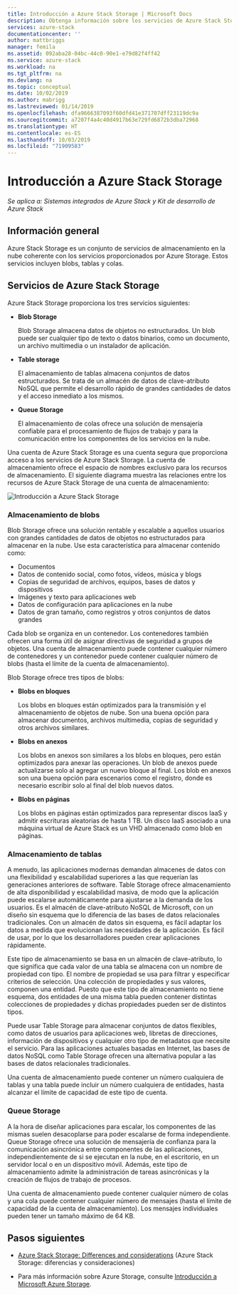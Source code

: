 ```yaml
---
title: Introducción a Azure Stack Storage | Microsoft Docs
description: Obtenga información sobre los servicios de Azure Stack Storage.
services: azure-stack
documentationcenter: ''
author: mattbriggs
manager: femila
ms.assetid: 092aba28-04bc-44c0-90e1-e79d82f4ff42
ms.service: azure-stack
ms.workload: na
ms.tgt_pltfrm: na
ms.devlang: na
ms.topic: conceptual
ms.date: 10/02/2019
ms.author: mabrigg
ms.lastreviewed: 01/14/2019
ms.openlocfilehash: dfa9666387093f60dfd41e371707dff23119dc9a
ms.sourcegitcommit: a7207f4a4c40d4917b63e729fd6872b3dba72968
ms.translationtype: HT
ms.contentlocale: es-ES
ms.lasthandoff: 10/03/2019
ms.locfileid: "71909583"
---
```

# <a name="introduction-to-azure-stack-storage"></a>Introducción a Azure Stack Storage

*Se aplica a: Sistemas integrados de Azure Stack y Kit de desarrollo de Azure Stack*

## <a name="overview"></a>Información general

Azure Stack Storage es un conjunto de servicios de almacenamiento en la nube coherente con los servicios proporcionados por Azure Storage. Estos servicios incluyen blobs, tablas y colas.

## <a name="azure-stack-storage-services"></a>Servicios de Azure Stack Storage

Azure Stack Storage proporciona los tres servicios siguientes:

- **Blob Storage**

    Blob Storage almacena datos de objetos no estructurados. Un blob puede ser cualquier tipo de texto o datos binarios, como un documento, un archivo multimedia o un instalador de aplicación.

- **Table storage**

    El almacenamiento de tablas almacena conjuntos de datos estructurados. Se trata de un almacén de datos de clave-atributo NoSQL que permite el desarrollo rápido de grandes cantidades de datos y el acceso inmediato a los mismos.

- **Queue Storage**

    El almacenamiento de colas ofrece una solución de mensajería confiable para el procesamiento de flujos de trabajo y para la comunicación entre los componentes de los servicios en la nube.

Una cuenta de Azure Stack Storage es una cuenta segura que proporciona acceso a los servicios de Azure Stack Storage. La cuenta de almacenamiento ofrece el espacio de nombres exclusivo para los recursos de almacenamiento. El siguiente diagrama muestra las relaciones entre los recursos de Azure Stack Storage de una cuenta de almacenamiento:

![Introducción a Azure Stack Storage](media/azure-stack-storage-overview/AzureStackStorageOverview.png)

### <a name="blob-storage"></a>Almacenamiento de blobs

Blob Storage ofrece una solución rentable y escalable a aquellos usuarios con grandes cantidades de datos de objetos no estructurados para almacenar en la nube. Use esta característica para almacenar contenido como:

- Documentos
- Datos de contenido social, como fotos, vídeos, música y blogs
- Copias de seguridad de archivos, equipos, bases de datos y dispositivos
- Imágenes y texto para aplicaciones web
- Datos de configuración para aplicaciones en la nube
- Datos de gran tamaño, como registros y otros conjuntos de datos grandes

Cada blob se organiza en un contenedor. Los contenedores también ofrecen una forma útil de asignar directivas de seguridad a grupos de objetos. Una cuenta de almacenamiento puede contener cualquier número de contenedores y un contenedor puede contener cualquier número de blobs (hasta el límite de la cuenta de almacenamiento).

Blob Storage ofrece tres tipos de blobs:

- **Blobs en bloques**

    Los blobs en bloques están optimizados para la transmisión y el almacenamiento de objetos de nube. Son una buena opción para almacenar documentos, archivos multimedia, copias de seguridad y otros archivos similares.

- **Blobs en anexos**

    Los blobs en anexos son similares a los blobs en bloques, pero están optimizados para anexar las operaciones. Un blob de anexos puede actualizarse solo al agregar un nuevo bloque al final. Los blob en anexos son una buena opción para escenarios como el registro, donde es necesario escribir solo al final del blob nuevos datos.

- **Blobs en páginas**

    Los blobs en páginas están optimizados para representar discos IaaS y admitir escrituras aleatorias de hasta 1 TB. Un disco IaaS asociado a una máquina virtual de Azure Stack es un VHD almacenado como blob en páginas.

### <a name="table-storage"></a>Almacenamiento de tablas

A menudo, las aplicaciones modernas demandan almacenes de datos con una flexibilidad y escalabilidad superiores a las que requerían las generaciones anteriores de software. Table Storage ofrece almacenamiento de alta disponibilidad y escalabilidad masiva, de modo que la aplicación puede escalarse automáticamente para ajustarse a la demanda de los usuarios. Es el almacén de clave-atributo NoSQL de Microsoft, con un diseño sin esquema que lo diferencia de las bases de datos relacionales tradicionales. Con un almacén de datos sin esquema, es fácil adaptar los datos a medida que evolucionan las necesidades de la aplicación. Es fácil de usar, por lo que los desarrolladores pueden crear aplicaciones rápidamente.

Este tipo de almacenamiento se basa en un almacén de clave-atributo, lo que significa que cada valor de una tabla se almacena con un nombre de propiedad con tipo. El nombre de propiedad se usa para filtrar y especificar criterios de selección. Una colección de propiedades y sus valores, componen una entidad. Puesto que este tipo de almacenamiento no tiene esquema, dos entidades de una misma tabla pueden contener distintas colecciones de propiedades y dichas propiedades pueden ser de distintos tipos.

Puede usar Table Storage para almacenar conjuntos de datos flexibles, como datos de usuarios para aplicaciones web, libretas de direcciones, información de dispositivos y cualquier otro tipo de metadatos que necesite el servicio. Para las aplicaciones actuales basadas en Internet, las bases de datos NoSQL como Table Storage ofrecen una alternativa popular a las bases de datos relacionales tradicionales.

Una cuenta de almacenamiento puede contener un número cualquiera de tablas y una tabla puede incluir un número cualquiera de entidades, hasta alcanzar el límite de capacidad de este tipo de cuenta.

### <a name="queue-storage"></a>Queue Storage

A la hora de diseñar aplicaciones para escalar, los componentes de las mismas suelen desacoplarse para poder escalarse de forma independiente. Queue Storage ofrece una solución de mensajería de confianza para la comunicación asincrónica entre componentes de las aplicaciones, independientemente de si se ejecutan en la nube, en el escritorio, en un servidor local o en un dispositivo móvil. Además, este tipo de almacenamiento admite la administración de tareas asincrónicas y la creación de flujos de trabajo de procesos.

Una cuenta de almacenamiento puede contener cualquier número de colas y una cola puede contener cualquier número de mensajes (hasta el límite de capacidad de la cuenta de almacenamiento). Los mensajes individuales pueden tener un tamaño máximo de 64 KB.

## <a name="next-steps"></a>Pasos siguientes

- [Azure Stack Storage: Differences and considerations](azure-stack-acs-differences.md) (Azure Stack Storage: diferencias y consideraciones)

- Para más información sobre Azure Storage, consulte [Introducción a Microsoft Azure Storage](/azure/storage/common/storage-introduction).

